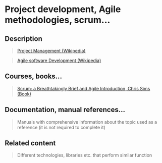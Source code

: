 # Project development, Agile methodologies, scrum...

## Description

>[Project Management (Wikipedia)](https://en.wikipedia.org/wiki/Project_management)

>[Agile software Development (Wikipedia)](https://en.wikipedia.org/wiki/Agile_software_development)

## Courses, books...

>[Scrum: a Breathtakingly Brief and Agile Introduction, Chris Sims (Book)](../scrum-a-breathtakingly-brief-and-agile-introduction/sbbai.md)

## Documentation, manual references...

> Manuals with comprehensive information about the topic used as a reference (it is not required to complete it)

## Related content

> Different technologies, libraries etc. that perform similar function
